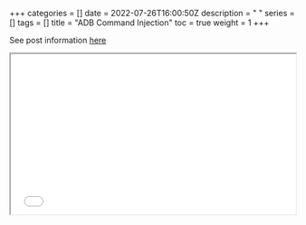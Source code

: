+++
categories = []
date = 2022-07-26T16:00:50Z
description = " "
series = []
tags = []
title = "ADB Command Injection"
toc = true
weight = 1
+++


See post information [here](/posts/execs/usr-bin-adbd/#vulnerability)

<iframe src="../../../presentations/seminar-c/#/7" style="width: 100%; aspect-ratio: 16/9" >
